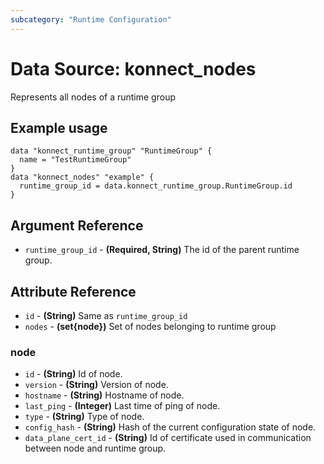 ```yaml
---
subcategory: "Runtime Configuration"
---
```

# Data Source: konnect_nodes
Represents all nodes of a runtime group
## Example usage
```hcl
data "konnect_runtime_group" "RuntimeGroup" {
  name = "TestRuntimeGroup"
}
data "konnect_nodes" "example" {
  runtime_group_id = data.konnect_runtime_group.RuntimeGroup.id
}
```
## Argument Reference
* `runtime_group_id` - **(Required, String)** The id of the parent runtime group.
## Attribute Reference
* `id` - **(String)** Same as `runtime_group_id`
* `nodes` - **(set{node})** Set of nodes belonging to runtime group
### node
* `id` - **(String)** Id of node.
* `version` - **(String)** Version of node.
* `hostname` - **(String)** Hostname of node.
* `last_ping` - **(Integer)** Last time of ping of node.
* `type` - **(String)** Type of node.
* `config_hash` - **(String)** Hash of the current configuration state of node.
* `data_plane_cert_id` - **(String)** Id of certificate used in communication between node and runtime group.
